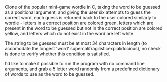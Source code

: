 Clone of the popular mini-game wordle in C, taking the word to be guessed as a positional argument, and giving the user six attempts to guess the correct word, each guess is returned back to the user colored similarly to wordle - letters in a correct position are colored green, letters which are present in the word to be guessed but not in the correct position are colored yellow, and letters which do not exist in the word are left white.

The string to be guessed must be at most 34 characters in length (to accomodate the longest 'word' supercalifragilisticexpialidocious), no check is done to verify whether this condition is satisfied.

I'd like to make it possible to run the program with no command line arguments, and grab a 5 letter word randomly from a predefined dictionary of words to use as the word to be guessed.
